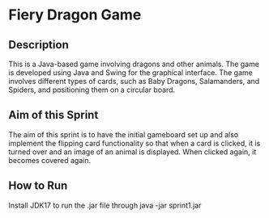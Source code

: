 # Fiery Dragon Game

## Description
This is a Java-based game involving dragons and other animals. The game is developed using Java and Swing for the graphical interface. The game involves different types of cards, such as Baby Dragons, Salamanders, and Spiders, and positioning them on a circular board.

## Aim of this Sprint
The aim of this sprint is to have the initial gameboard set up and also implement the flipping card functionality so that when a card is clicked, it is turned over and an image of an animal is displayed. When clicked again, it becomes covered again.

## How to Run
Install JDK17 to run the .jar file through java -jar sprint1.jar

